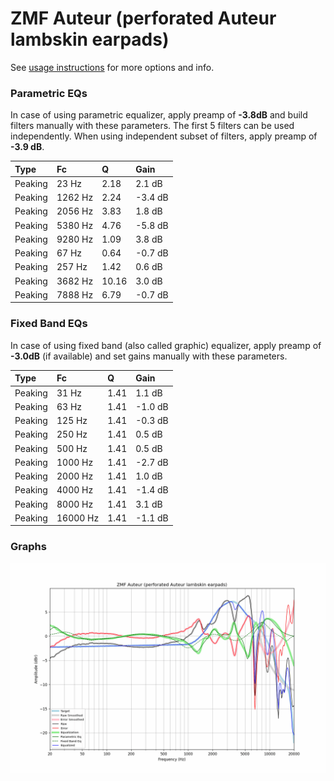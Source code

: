 # ZMF Auteur (perforated Auteur lambskin earpads)
See [usage instructions](https://github.com/jaakkopasanen/AutoEq#usage) for more options and info.

### Parametric EQs
In case of using parametric equalizer, apply preamp of **-3.8dB** and build filters manually
with these parameters. The first 5 filters can be used independently.
When using independent subset of filters, apply preamp of **-3.9 dB**.

| Type    | Fc      |     Q | Gain    |
|:--------|:--------|:------|:--------|
| Peaking | 23 Hz   |  2.18 | 2.1 dB  |
| Peaking | 1262 Hz |  2.24 | -3.4 dB |
| Peaking | 2056 Hz |  3.83 | 1.8 dB  |
| Peaking | 5380 Hz |  4.76 | -5.8 dB |
| Peaking | 9280 Hz |  1.09 | 3.8 dB  |
| Peaking | 67 Hz   |  0.64 | -0.7 dB |
| Peaking | 257 Hz  |  1.42 | 0.6 dB  |
| Peaking | 3682 Hz | 10.16 | 3.0 dB  |
| Peaking | 7888 Hz |  6.79 | -0.7 dB |

### Fixed Band EQs
In case of using fixed band (also called graphic) equalizer, apply preamp of **-3.0dB**
(if available) and set gains manually with these parameters.

| Type    | Fc       |    Q | Gain    |
|:--------|:---------|:-----|:--------|
| Peaking | 31 Hz    | 1.41 | 1.1 dB  |
| Peaking | 63 Hz    | 1.41 | -1.0 dB |
| Peaking | 125 Hz   | 1.41 | -0.3 dB |
| Peaking | 250 Hz   | 1.41 | 0.5 dB  |
| Peaking | 500 Hz   | 1.41 | 0.5 dB  |
| Peaking | 1000 Hz  | 1.41 | -2.7 dB |
| Peaking | 2000 Hz  | 1.41 | 1.0 dB  |
| Peaking | 4000 Hz  | 1.41 | -1.4 dB |
| Peaking | 8000 Hz  | 1.41 | 3.1 dB  |
| Peaking | 16000 Hz | 1.41 | -1.1 dB |

### Graphs
![](./ZMF%20Auteur%20(perforated%20Auteur%20lambskin%20earpads).png)